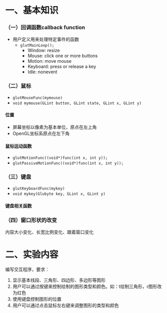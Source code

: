 # 一、基本知识
### （一）回调函数callback function
- 用户定义用来处理特定事件的函数
  - `glutMainLoop();`
    - Window: resize
    - Mouse: click one or more buttons
    - Motion: move mouse
    - Keyboard: press or release a key
    - Idle: nonevent

### （二）鼠标
- `glutMouseFunc(mymouse)`
- `void mymouse(GLint button, GLint state, GLint x, GLint y)`

#### 位置
- 屏幕坐标以像素为基本单位，原点在左上角
- OpenGL坐标系原点在左下角

#### 鼠标运动函数
- `glutMotionFunc((void*)func(int x, int y));`
- `glutPassiveMotionFunc((void*)func(int x, int y));`

### （三）键盘
- `glutKeyboardFunc(mykey)`
- `void mykey(Glubyte key, GLint x, GLint y)`

#### 键盘相关函数

### （四）窗口形状的改变
内容大小变化、长宽比例变化、跟着窗口变化

# 二、实验内容
编写交互程序，要求：  
1. 显示基本线段、三角形、四边形、多边形等图形
2. 用户可以通过按键来控制绘制的图形类型和颜色。如：t绘制三角形，r图形改为红色
3. 使用键盘控制图形的位置
4. 用户可以通过点击鼠标左右键来调整图形的类型和颜色

